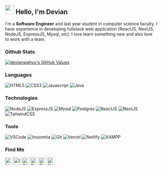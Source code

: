 ## <img src="https://raw.githubusercontent.com/MartinHeinz/MartinHeinz/master/wave.gif" width="30px"> **Hello, I'm Devian**
<p>I'm a <b>Software Engineer</b> and last year student in computer science faculty. I have experience in developing fullstack web application (ReactJS, NextJS, NodeJS, ExpressJS, Mysql, etc). I  love learn something new and also love to work with a team.</p>

### **Github Stats**
<a href="https://github.com/devianwahyu/devianwahyu">
    <img align="center" src="https://github-readme-stats.vercel.app/api?username=devianwahyu&show_icons=true&line_height=24&count_private=true" alt="devianwahyu's GitHub Values" />
</a>

### **Languages**
<p>
    <img alt="HTML5" src="https://img.shields.io/badge/-HTML5-E56028?style=flat-square&logo=html5&logoColor=white" />
    <img alt="CSS3" src="https://img.shields.io/badge/-CSS3-488EE7?style=flat-square&logo=css3&logoColor=white" />
    <img alt="Javascript" src="https://img.shields.io/badge/-Javascript-EAD41C?style=flat-square&logo=javascript&logoColor=black" />
    <img alt="Java" src="https://img.shields.io/badge/-Java-DB4859?style=flat-square&logo=java&logoColor=black" />
</p>

### **Technologies**
<p>
    <img alt="NodeJS" src="https://img.shields.io/badge/-NodeJS-82B155?style=flat-square&logo=nodedotjs&logoColor=white" />
    <img alt="ExpressJS" src="https://img.shields.io/badge/-Express-FFFFFF?style=flat-square&logo=express&logoColor=black" />
    <img alt="Mysql" src="https://img.shields.io/badge/-MySQL-1E4273?style=flat-square&logo=mysql&logoColor=white" />
    <img alt="Postgres" src="https://img.shields.io/badge/-Postgres-30628A?style=flat-square&logo=postgresql&logoColor=white" />
    <img alt="ReactJS" src="https://img.shields.io/badge/-ReactJS-68CFEF?style=flat-square&logo=react&logoColor=white" />
    <img alt="NextJS" src="https://img.shields.io/badge/-NextJS-000000?style=flat-square&logo=nextdotjs&logoColor=white" />
    <img alt="TailwindCSS" src="https://img.shields.io/badge/-TailwindCSS-4D9FAA?style=flat-square&logo=tailwindcss&logoColor=white" />
</p>

### **Tools**
<p>
    <img alt="VSCode" src="https://img.shields.io/badge/-VSCode-3D7CB1?style=flat-square&logo=visualstudiocode&logoColor=white" />
    <img alt="Insomnia" src="https://img.shields.io/badge/-Insomnia-39047F?style=flat-square&logo=insomnia&logoColor=white" />
    <img alt="Git" src="https://img.shields.io/badge/-Git-E44C30?style=flat-square&logo=git&logoColor=white" />
    <img alt="Vercel" src="https://img.shields.io/badge/-Vercel-000000?style=flat-square&logo=vercel&logoColor=white" />
    <img alt="Netlify" src="https://img.shields.io/badge/-Netlify-26517B?style=flat-square&logo=netlify&logoColor=white" />
    <img alt="XAMPP" src="https://img.shields.io/badge/-XAMPP-E56028?style=flat-square&logo=xampp&logoColor=white" />
</p>

### **Find Me**
<a href="https://www.linkedin.com/in/devian-wahyu-setiyawan-a7594b205/">
  <img align="left" alt="Linkedin" width="25px" src="https://cdn.jsdelivr.net/npm/simple-icons@3.12.2/icons/linkedin.svg" />
</a>
<a href="https://www.instagram.com/devianwahyudi/">
  <img align="left" alt="Instagram" width="25px" src="https://cdn.jsdelivr.net/npm/simple-icons@3.12.2/icons/instagram.svg" />
</a>
<a href="https://github.com/devianwahyu">
  <img align="left" alt="Github" width="25px" src="https://cdn.jsdelivr.net/npm/simple-icons@3.12.2/icons/github.svg" />
</a>
<a href="https://discordapp.com/users/devs#6980/">
  <img align="left" alt="Discord" width="25px" src="https://cdn.jsdelivr.net/npm/simple-icons@3.12.2/icons/discord.svg" />
</a>
<a href="devianwahyu666@gmail.com">
  <img align="left" alt="Discord" width="25px" src="https://cdn.jsdelivr.net/npm/simple-icons@3.12.2/icons/gmail.svg" />
</a>
<a href="https://www.youtube.com/channel/UCI0Ioav2pmDpPVDX3LW2mNQ">
  <img align="left" alt="Youtube" width="25px" src="https://cdn.jsdelivr.net/npm/simple-icons@3.12.2/icons/youtube.svg" />
</a>
